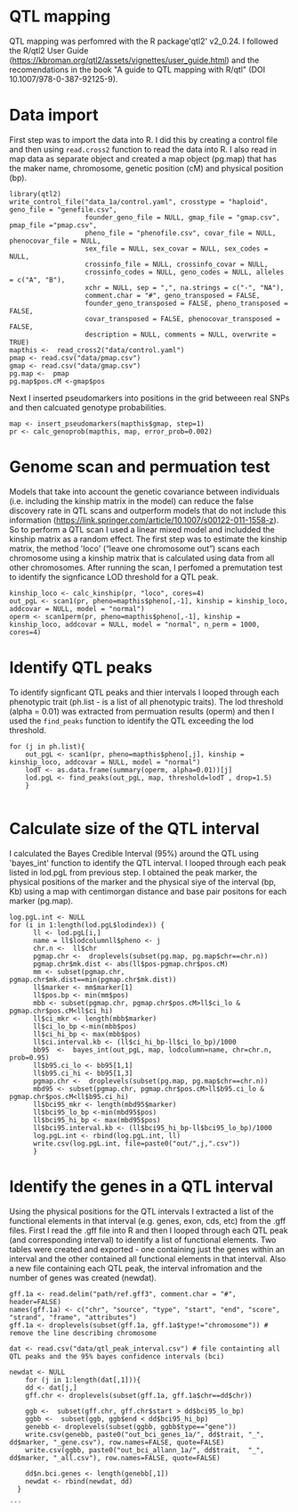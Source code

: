 # QTL mapping

QTL mapping was perfomred with the R package'qtl2' v2_0.24. I followed the R/qtl2 User Guide (https://kbroman.org/qtl2/assets/vignettes/user_guide.html) and the recomendations in the book "A guide to QTL mapping with R/qtl" (DOI 10.1007/978-0-387-92125-9).

# Data import
First step was to import the data into R. I did this by creating a control file and then using ```read.cross2``` function to read the data into R. I also read in map data as separate object and created a map object (pg.map) that has the maker name, chromosome, genetic position (cM) and physical position (bp).

```
library(qtl2)
write_control_file("data_1a/control.yaml", crosstype = "haploid", geno_file = "genefile.csv",
                   founder_geno_file = NULL, gmap_file = "gmap.csv", pmap_file ="pmap.csv",
                   pheno_file = "phenofile.csv", covar_file = NULL, phenocovar_file = NULL,
                   sex_file = NULL, sex_covar = NULL, sex_codes = NULL,
                   crossinfo_file = NULL, crossinfo_covar = NULL,
                   crossinfo_codes = NULL, geno_codes = NULL, alleles = c("A", "B"),
                   xchr = NULL, sep = ",", na.strings = c("-", "NA"),
                   comment.char = "#", geno_transposed = FALSE,
                   founder_geno_transposed = FALSE, pheno_transposed = FALSE,
                   covar_transposed = FALSE, phenocovar_transposed = FALSE,
                   description = NULL, comments = NULL, overwrite = TRUE)
mapthis <-  read_cross2("data/control.yaml")
pmap <- read.csv("data/pmap.csv")
gmap <- read.csv("data/gmap.csv")
pg.map <-  pmap
pg.map$pos.cM <-gmap$pos
```
Next I inserted pseudomarkers into positions in the grid betweeen real SNPs and then calcuated genotype probabilities.

```
map <- insert_pseudomarkers(mapthis$gmap, step=1)
pr <- calc_genoprob(mapthis, map, error_prob=0.002)
```
# Genome scan and permuation test

Models that take into account the genetic covariance between individuals (i.e. including the kinship matrix in the model) can reduce the false discovery rate in QTL scans and outperform models that do not include this information (https://link.springer.com/article/10.1007/s00122-011-1558-z). So to perform a QTL scan I used a linear mixed model and includded the kinship matrix as a random effect. The first step was to estimate the kinship matrix, the method 'loco' (“leave one chromosome out”) scans each chromosome using a kinship matrix that is calculated using data from all other chromosomes. After running the scan, I perfomed a premutation test to identify the signficance LOD threshold for a QTL peak.

```
kinship_loco <- calc_kinship(pr, "loco", cores=4)
out_pgL <- scan1(pr, pheno=mapthis$pheno[,-1], kinship = kinship_loco, addcovar = NULL, model = "normal")
operm <- scan1perm(pr, pheno=mapthis$pheno[,-1], kinship = kinship_loco, addcovar = NULL, model = "normal", n_perm = 1000, cores=4)

```
# Identify QTL peaks

To identify signficant QTL peaks and thier intervals I looped through each phenotypic trait (ph.list - is a list of all phenotypic traits). The lod threshold (alpha = 0.01) was extracted from permuation results (operm) and then I used the ```find_peaks``` function to identify the QTL exceeding the lod threshold.

```
for (j in ph.list){
    out_pgL <- scan1(pr, pheno=mapthis$pheno[,j], kinship = kinship_loco, addcovar = NULL, model = "normal")
    lodT <- as.data.frame(summary(operm, alpha=0.01))[j]
    lod.pgL <- find_peaks(out_pgL, map, threshold=lodT , drop=1.5)
    }
  
```

# Calculate size of the QTL interval

I calculated the Bayes Credible Interval (95%) around the QTL using 'bayes_int' function to identify the QTL interval. I looped through each peak listed in lod.pgL from previous step. I obtained the peak marker, the physical positions of the marker and the physical siye of the interval (bp, Kb) using a map with centimorgan distance and base pair positons for each marker (pg.map).

```
log.pgL.int <- NULL
for (i in 1:length(lod.pgL$lodindex)) {
      ll <- lod.pgL[i,]
      name = ll$lodcolumnll$pheno <- j
      chr.n <-  ll$chr 
      pgmap.chr <-  droplevels(subset(pg.map, pg.map$chr==chr.n))
      pgmap.chr$mk.dist <- abs(ll$pos-pgmap.chr$pos.cM)
      mm <- subset(pgmap.chr, pgmap.chr$mk.dist==min(pgmap.chr$mk.dist))
      ll$marker <- mm$marker[1]
      ll$pos.bp <- min(mm$pos)
      mbb <- subset(pgmap.chr, pgmap.chr$pos.cM>ll$ci_lo & pgmap.chr$pos.cM<ll$ci_hi)
      ll$ci_mkr <- length(mbb$marker)
      ll$ci_lo_bp <-min(mbb$pos)
      ll$ci_hi_bp <- max(mbb$pos)
      ll$ci.interval.kb <- (ll$ci_hi_bp-ll$ci_lo_bp)/1000
      bb95  <-  bayes_int(out_pgL, map, lodcolumn=name, chr=chr.n, prob=0.95)
      ll$b95.ci_lo <- bb95[1,1]
      ll$b95.ci_hi <- bb95[1,3]
      pgmap.chr <-  droplevels(subset(pg.map, pg.map$chr==chr.n))
      mbd95 <- subset(pgmap.chr, pgmap.chr$pos.cM>ll$b95.ci_lo & pgmap.chr$pos.cM<ll$b95.ci_hi)
      ll$bci95_mkr <- length(mbd95$marker)
      ll$bci95_lo_bp <-min(mbd95$pos)
      ll$bci95_hi_bp <- max(mbd95$pos)
      ll$bci95.interval.kb <- (ll$bci95_hi_bp-ll$bci95_lo_bp)/1000
      log.pgL.int <- rbind(log.pgL.int, ll)
      write.csv(log.pgL.int, file=paste0("out/",j,".csv"))
      }
```

# Identify the genes in a QTL interval
Using the physical positions for the QTL intervals I extracted a list of the functional elements in that interval (e.g. genes, exon, cds, etc) from the .gff files. First I read the .gff file into R and then I looped through each QTL peak (and corresponding interval) to identify a list of functional elements. Two tables were created and exported -  one containing just the genes within an interval and the other contained all functional elements in that interval. Also a new file containing each QTL peak, the interval infromation and the number of genes was created (newdat).


```
gff.1a <- read.delim("path/ref.gff3", comment.char = "#", header=FALSE)
names(gff.1a) <- c("chr", "source", "type", "start", "end", "score", "strand", "frame", "attributes")
gff.1a <- droplevels(subset(gff.1a, gff.1a$type!="chromosome")) # remove the line describing chromosome

dat <- read.csv("data/qtl_peak_interval.csv") # file containting all QTL peaks and the 95% bayes confidence intervals (bci)

newdat <- NULL
    for (j in 1:length(dat[,1])){
    dd <- dat[j,]
    gff.chr <- droplevels(subset(gff.1a, gff.1a$chr==dd$chr))
    
    ggb <-  subset(gff.chr, gff.chr$start > dd$bci95_lo_bp)
    ggbb <-  subset(ggb, ggb$end < dd$bci95_hi_bp) 
    genebb <- droplevels(subset(ggbb, ggbb$type=="gene"))
    write.csv(genebb, paste0("out_bci_genes_1a/", dd$trait, "_", dd$marker, "_gene.csv"), row.names=FALSE, quote=FALSE)
    write.csv(ggbb, paste0("out_bci_allann_1a/", dd$trait,  "_", dd$marker, "_all.csv"), row.names=FALSE, quote=FALSE)
    
    dd$n.bci.genes <- length(genebb[,1])
    newdat <- rbind(newdat, dd)
  }

´´´
